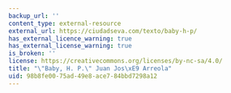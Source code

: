 ```yaml
---
backup_url: ''
content_type: external-resource
external_url: https://ciudadseva.com/texto/baby-h-p/
has_external_licence_warning: true
has_external_license_warning: true
is_broken: ''
license: https://creativecommons.org/licenses/by-nc-sa/4.0/
title: "\"Baby, H. P.\" Juan Jos\xE9 Arreola"
uid: 98b8fe00-75ad-49e8-ace7-84bbd7298a12
---
```

